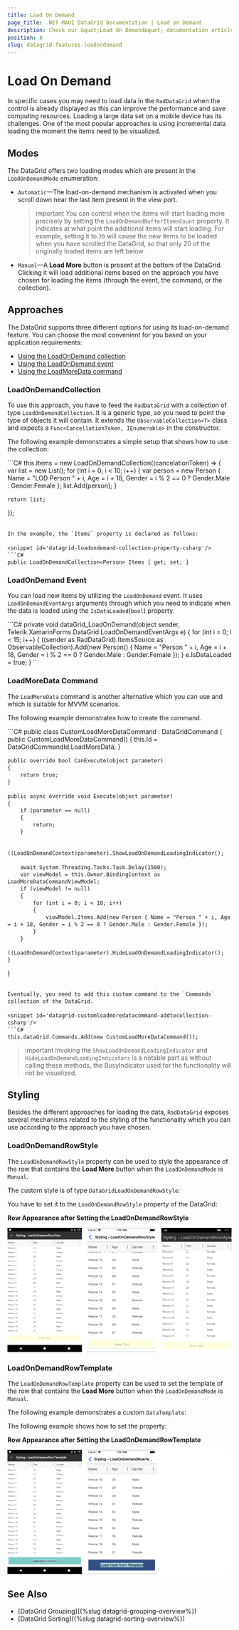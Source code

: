 ```yaml
---
title: Load On Demand
page_title: .NET MAUI DataGrid Documentation | Load on Demand
description: Check our &quot;Load On Demand&quot; documentation article for Telerik DataGrid for .NET MAUI control.
position: 8
slug: datagrid-features-loadondemand
---
```


# Load On Demand

In specific cases you may need to load data in the `RadDataGrid` when the control is already displayed as this can improve the performance and save computing resources. Loading a large data set on a mobile device has its challenges. One of the most popular approaches is using incremental data loading the moment the items need to be visualized.

## Modes

The DataGrid offers two loading modes which are present in the `LoadOnDemandMode` enumeration:

* `Automatic`&mdash;The load-on-demand mechanism is activated when you scroll down near the last item present in the view port.

  >important You can control when the items will start loading more precisely by setting the `LoadOnDemandBufferItemsCount` property. It indicates at what point the additional items will start loading. For example, setting it to `20` will cause the new items to be loaded when you have scrolled the DataGrid, so that only 20 of the originally loaded items are left below.

* `Manual`&mdash;A **Load More** button is present at the bottom of the DataGrid. Clicking it will load additional items based on the approach you have chosen for loading the items (through the event, the command, or the collection).

## Approaches

The DataGrid supports three different options for using its load-on-demand feature. You can choose the most convenient for you based on your application requirements:

 * [Using the LoadOnDemand collection](#loadondemandcollection)
 * [Using the LoadOnDemand event](#loadondemand-event)
 * [Using the LoadMoreData command](#loadmoredata-command)

### LoadOnDemandCollection

To use this approach, you have to feed the `RadDataGrid` with a collection of type `LoadOnDemandCollection`. It is a generic type, so you need to point the type of objects it will contain. It extends the `ObservableCollection<T>` class and expects a `Func<CancellationToken, IEnumerable>` in the constructor.

The following example demonstrates a simple setup that shows how to use the collection:

<snippet id='datagrid-loadondemand-collection-csharp'/>
```C#
this.Items = new LoadOnDemandCollection<Person>((cancelationToken) =>
{
    var list = new List<Person>();
    for (int i = 0; i < 10; i++)
    {
        var person = new Person { Name = "LOD Person " + i, Age = i + 18, Gender = i % 2 == 0 ? Gender.Male : Gender.Female };
        list.Add(person);
    }

    return list;
});
```

In the example, the `Items` property is declared as follows:

<snippet id='datagrid-loadondemand-collection-property-csharp'/>
```C#
public LoadOnDemandCollection<Person> Items { get; set; }
```

### LoadOnDemand Event

You can load new items by utilizing the `LoadOnDemand` event. It uses `LoadOnDemandEventArgs` arguments through which you need to indicate when the data is loaded using the `IsDataLoaded`(`bool`) property.

<snippet id='datagrid-loadondemand-event-csharp'/>
```C#
private void dataGrid_LoadOnDemand(object sender, Telerik.XamarinForms.DataGrid.LoadOnDemandEventArgs e)
{
    for (int i = 0; i < 15; i++)
    {
        ((sender as RadDataGrid).ItemsSource as ObservableCollection<Person>).Add(new Person() { Name = "Person " + i, Age = i + 18, Gender = i % 2 == 0 ? Gender.Male : Gender.Female });
    }
    e.IsDataLoaded = true;
}
```

### LoadMoreData Command

The `LoadMoreData` command is another alternative which you can use and which is suitable for MVVM scenarios.

The following example demonstrates how to create the command.

<snippet id='datagrid-customloadmoredatacommand-csharp'/>
```C#
public class CustomLoadMoreDataCommand : DataGridCommand
{
    public CustomLoadMoreDataCommand()
    {
        this.Id = DataGridCommandId.LoadMoreData;
    }

    public override bool CanExecute(object parameter)
    {
        return true;
    }

    public async override void Execute(object parameter)
    {
        if (parameter == null)
        {
            return;
        }

        ((LoadOnDemandContext)parameter).ShowLoadOnDemandLoadingIndicator();

        await System.Threading.Tasks.Task.Delay(1500);
        var viewModel = this.Owner.BindingContext as LoadMoreDataCommandViewModel;
        if (viewModel != null)
        {
            for (int i = 0; i < 10; i++)
            {
                viewModel.Items.Add(new Person { Name = "Person " + i, Age = i + 18, Gender = i % 2 == 0 ? Gender.Male : Gender.Female });
            }
        }
        ((LoadOnDemandContext)parameter).HideLoadOnDemandLoadingIndicator();
    }
}
```

Eventually, you need to add this custom command to the `Commands` collection of the DataGrid.

<snippet id='datagrid-customloadmoredatacommand-addtocollection-csharp'/>
```C#
this.dataGrid.Commands.Add(new CustomLoadMoreDataCommand());
```

>important Invoking the `ShowLoadOnDemandLoadingIndicator` and `HideLoadOnDemandLoadingIndicators` is a notable part as without calling these methods, the BusyIndicator used for the functionality will not be visualized.

## Styling

Besides the different approaches for loading the data, `RadDataGrid` exposes several mechanisms related to the styling of the functionality which you can use according to the approach you have chosen.

### LoadOnDemandRowStyle

The `LoadOnDemandRowStyle` property can be used to style the appearance of the row that contains the **Load More** button when the `LoadOnDemandMode` is `Manual`.

The custom style is of type `DataGridLoadOnDemandRowStyle`:

<snippet id='datagrid-loadondemandrowstyle-xaml'/>


You have to set it to the `LoadOnDemandRowStyle` property of the DataGrid:

<snippet id='datagrid-setting-loadondemandrowstyle-xaml'/>

**Row Appearance after Setting the LoadOnDemandRowStyle**

![](images/datagrid-rowstyle.png)

### LoadOnDemandRowTemplate

The `LoadOnDemandRowTemplate` property can be used to set the template of the row that contains the **Load More** button when the `LoadOnDemandMode` is `Manual`.

The following example demonstrates a custom `DataTemplate`:

<snippet id='datagrid-loadondemandrowtemplate-xaml'/>

The following example shows how to set the property:

<snippet id='datagrid-setting-loadondemandrowtemplate-xaml'/>

**Row Appearance after Setting the LoadOnDemandRowTemplate**

![](images/datagrid-rowtemplate.png)

## See Also

* [DataGrid Grouping]({%slug datagrid-grouping-overview%})
* [DataGrid Sorting]({%slug datagrid-sorting-overview%})
